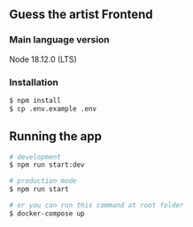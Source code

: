 ## Guess the artist Frontend

### Main language version

Node 18.12.0 (LTS)

### Installation

```bash
$ npm install
$ cp .env.example .env
```

## Running the app

```bash
# development
$ npm run start:dev

# production mode
$ npm run start

# or you can run this command at root folder
$ docker-compose up
```


